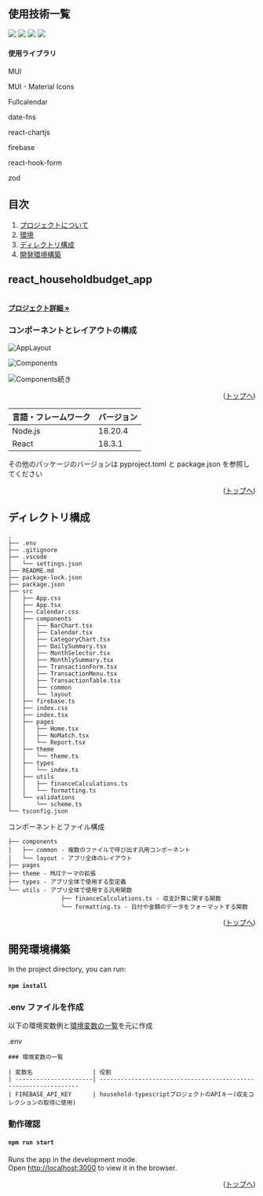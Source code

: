 <div id="top"></div>

## 使用技術一覧

<div style="display: inline">
  <!-- フロントエンドのフレームワーク一覧 -->
  <img src="https://img.shields.io/badge/-Node.js-000000.svg?logo=node.js&style=for-the-badge">
  <img src="https://img.shields.io/badge/-React-20232A?style=for-the-badge&logo=react&logoColor=61DAFB">
  <!-- フロントエンドの言語 -->
  <img src="https://img.shields.io/badge/-Typescript-FFF.svg?logo=typescript&style=for-the-badge">
  <!-- ミドルウェア -->
  <img src="https://img.shields.io/badge/-Firebase-FFCA28.svg?logo=firebase&style=for-the-badge">
</div>

#### 使用ライブラリ
<div>
  <!-- 使用ライブラリ -->
  <p>MUI</p>
  <p>MUI - Material Icons</p>
  <p>Fullcalendar</p>
  <p>date-fns</p>
  <p>react-chartjs</p>
  <p>firebase</p>
  <p>react-hook-form</p>
  <p>zod</p>
</div>


## 目次

1. [プロジェクトについて](#プロジェクトについて)
2. [環境](#環境)
3. [ディレクトリ構成](#ディレクトリ構成)
4. [開発環境構築](#開発環境構築)


## react_householdbudget_app

<!-- プロジェクトの概要を記載 -->

  <p align="left">
    <br />
    <a href=""><strong>プロジェクト詳細 »</strong></a>
    <br />
  </p>

  ### コンポーネントとレイアウトの構成

![AppLayout](https://github.com/user-attachments/assets/fda6f952-24cc-4729-9f06-85640fe8da54)

![Components](https://github.com/user-attachments/assets/6cca303f-d790-4237-ac1e-92545ea6030a)

![Components続き](https://github.com/user-attachments/assets/85336206-1f6f-4de1-bf00-3c71c61d166f)



<p align="right">(<a href="#top">トップへ</a>)</p>

<!-- 言語、フレームワーク、ミドルウェア、インフラの一覧とバージョンを記載 -->

| 言語・フレームワーク  | バージョン |
| --------------------- | ---------- |
| Node.js               | 18.20.4    |
| React                 | 18.3.1     |

その他のパッケージのバージョンは pyproject.toml と package.json を参照してください

<p align="right">(<a href="#top">トップへ</a>)</p>


## ディレクトリ構成

```
.
├── .env
├── .gitignore
├── .vscode
│   └── settings.json
├── README.md
├── package-lock.json
├── package.json
├── src
│   ├── App.css
│   ├── App.tsx
│   ├── Calendar.css
│   ├── components
│   │   ├── BarChart.tsx
│   │   ├── Calendar.tsx
│   │   ├── CategoryChart.tsx
│   │   ├── DailySummary.tsx
│   │   ├── MonthSelector.tsx
│   │   ├── MonthlySummary.tsx
│   │   ├── TransactionForm.tsx
│   │   ├── TransactionMenu.tsx
│   │   ├── TransactionTable.tsx
│   │   ├── common
│   │   └── layout
│   ├── firebase.ts
│   ├── index.css
│   ├── index.tsx
│   ├── pages
│   │   ├── Home.tsx
│   │   ├── NoMatch.tsx
│   │   └── Report.tsx
│   ├── theme
│   │   └── theme.ts
│   ├── types
│   │   └── index.ts
│   ├── utils
│   │   ├── financeCalculations.ts
│   │   └── formatting.ts
│   └── validations
│       └── scheme.ts
└── tsconfig.json
```

コンポーネントとファイル構成
```
├── components
│   ├── common - 複数のファイルで呼び出す汎用コンポーネント
│   └── layout - アプリ全体のレイアウト
├── pages
├── theme - MUIテーマの拡張
├── types - アプリ全体で使用する型定義
└── utils - アプリ全体で使用する汎用関数
               ├── financeCalculations.ts - 収支計算に関する関数
               └── formatting.ts - 日付や金額のデータをフォーマットする関数
```

<p align="right">(<a href="#top">トップへ</a>)</p>


## 開発環境構築

In the project directory, you can run:

#### `npm install`

### .env ファイルを作成

以下の環境変数例と[環境変数の一覧](#環境変数の一覧)を元に作成

.env
```
### 環境変数の一覧

| 変数名                 | 役割                                   
| ----------------------| ----------------------------------------------------------------
| FIREBASE_API_KEY      | household-typescriptプロジェクトのAPIキー(収支コレクションの取得に使用)

```

### 動作確認

#### `npm run start`

Runs the app in the development mode.\
Open [http://localhost:3000](http://localhost:3000) to view it in the browser.

<p align="right">(<a href="#top">トップへ</a>)</p>



